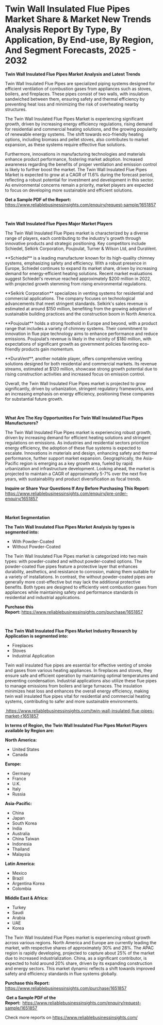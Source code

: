 <p><h1>Twin Wall Insulated Flue Pipes Market Share & Market New Trends Analysis Report By Type, By Application, By End-use, By Region, And Segment Forecasts, 2025 - 2032</h1></p><p><strong>Twin Wall Insulated Flue Pipes Market Analysis and Latest Trends</strong></p>
<p><p>Twin Wall Insulated Flue Pipes are specialized piping systems designed for efficient ventilation of combustion gases from appliances such as stoves, boilers, and fireplaces. These pipes consist of two walls, with insulation sandwiched between them, ensuring safety and thermal efficiency by preventing heat loss and minimizing the risk of overheating nearby structures.</p><p>The Twin Wall Insulated Flue Pipes Market is experiencing significant growth, driven by increasing energy efficiency regulations, rising demand for residential and commercial heating solutions, and the growing popularity of renewable energy systems. The shift towards eco-friendly heating options, including biomass and pellet stoves, also contributes to market expansion, as these systems require effective flue solutions.</p><p>Furthermore, innovations in manufacturing technologies and materials enhance product performance, fostering market adoption. Increased awareness regarding the benefits of proper ventilation and emission control is likely to further boost the market. The Twin Wall Insulated Flue Pipes Market is expected to grow at a CAGR of 11.6% during the forecast period, reflecting a robust potential for investment and development in this sector. As environmental concerns remain a priority, market players are expected to focus on developing more sustainable and efficient solutions.</p></p>
<p><strong>Get a Sample PDF of the Report:&nbsp;</strong> <a href="https://www.reliablebusinessinsights.com/enquiry/request-sample/1651857?utm_campaign=2287&utm_medium=2&utm_source=Github&utm_content=ia&utm_term=23032025&utm_id=twin-wall-insulated-flue-pipes">https://www.reliablebusinessinsights.com/enquiry/request-sample/1651857</a></p>
<p>&nbsp;</p>
<p><strong>Twin Wall Insulated Flue Pipes Major Market Players</strong></p>
<p><p>The Twin Wall Insulated Flue Pipes market is characterized by a diverse range of players, each contributing to the industry's growth through innovative products and strategic positioning. Key competitors include Schiedel, Selkirk Corporation, Poujoulat, Turner & Wilson Ltd, and DuraVent.</p><p>**Schiedel** is a leading manufacturer known for its high-quality chimney systems, emphasizing safety and efficiency. With a robust presence in Europe, Schiedel continues to expand its market share, driven by increasing demand for energy-efficient heating solutions. Recent market evaluations suggest Schiedel's revenue reached approximately $200 million in 2022, with projected growth stemming from rising environmental regulations.</p><p>**Selkirk Corporation** specializes in venting systems for residential and commercial applications. The company focuses on technological advancements that meet stringent standards. Selkirk's sales revenue is estimated at around $150 million, benefiting from the growing adoption of sustainable building practices and the construction boom in North America.</p><p>**Poujoulat** holds a strong foothold in Europe and beyond, with a product range that includes a variety of chimney systems. Their commitment to innovation in flue pipe technology aims to enhance performance and reduce emissions. Poujoulat’s revenue is likely in the vicinity of $180 million, with expectations of significant growth as government policies favoring eco-friendly products gain momentum.</p><p>**DuraVent**, another notable player, offers comprehensive venting solutions designed for both residential and commercial markets. Its revenue streams, estimated at $120 million, showcase strong growth potential due to rising construction activities and increased focus on emission control.</p><p>Overall, the Twin Wall Insulated Flue Pipes market is projected to grow significantly, driven by urbanization, stringent regulatory frameworks, and an increasing emphasis on energy efficiency, positioning these companies for substantial future growth.</p></p>
<p>&nbsp;</p>
<p><strong>What Are The Key Opportunities For Twin Wall Insulated Flue Pipes Manufacturers?</strong></p>
<p><p>The Twin Wall Insulated Flue Pipes market is experiencing robust growth, driven by increasing demand for efficient heating solutions and stringent regulations on emissions. As industries and residential sectors prioritize energy efficiency, the adoption of these flue systems is expected to escalate. Innovations in materials and design, enhancing safety and thermal performance, further support market expansion. Geographically, the Asia-Pacific region is emerging as a key growth area, fueled by rapid urbanization and infrastructure development. Looking ahead, the market is projected to maintain a CAGR of approximately 5-7% over the next five years, with sustainability and product diversification as focal trends.</p></p>
<p><strong>Inquire or Share Your Questions If Any Before Purchasing This Report:</strong> <a href="https://www.reliablebusinessinsights.com/enquiry/pre-order-enquiry/1651857?utm_campaign=2287&utm_medium=2&utm_source=Github&utm_content=ia&utm_term=23032025&utm_id=twin-wall-insulated-flue-pipes">https://www.reliablebusinessinsights.com/enquiry/pre-order-enquiry/1651857</a></p>
<p>&nbsp;</p>
<p><strong>Market Segmentation</strong></p>
<p><strong>The Twin Wall Insulated Flue Pipes Market Analysis by types is segmented into:</strong></p>
<p><ul><li>With Powder-Coated</li><li>Without Powder-Coated</li></ul></p>
<p><p>The Twin Wall Insulated Flue Pipes market is categorized into two main types: with powder-coated and without powder-coated options. The powder-coated flue pipes feature a protective layer that enhances durability, aesthetics, and resistance to corrosion, making them suitable for a variety of installations. In contrast, the without powder-coated pipes are generally more cost-effective but may lack the additional protective benefits. Both types are designed to efficiently vent combustion gases from appliances while maintaining safety and performance standards in residential and industrial applications.</p></p>
<p><strong>Purchase this Report:&nbsp;</strong><a href="https://www.reliablebusinessinsights.com/purchase/1651857?utm_campaign=2287&utm_medium=2&utm_source=Github&utm_content=ia&utm_term=23032025&utm_id=twin-wall-insulated-flue-pipes">https://www.reliablebusinessinsights.com/purchase/1651857</a></p>
<p>&nbsp;</p>
<p><strong>The Twin Wall Insulated Flue Pipes Market Industry Research by Application is segmented into:</strong></p>
<p><ul><li>Fireplaces</li><li>Stoves</li><li>Industrial Application</li></ul></p>
<p><p>Twin wall insulated flue pipes are essential for effective venting of smoke and gases from various heating appliances. In fireplaces and stoves, they ensure safe and efficient operation by maintaining optimal temperatures and preventing condensation. Industrial applications also utilize these flue pipes to manage emissions from boilers and large furnaces. The insulation minimizes heat loss and enhances the overall energy efficiency, making twin wall insulated flue pipes vital for residential and commercial heating systems, contributing to safer and more sustainable environments.</p></p>
<p><a href="https://www.reliablebusinessinsights.com/twin-wall-insulated-flue-pipes-market-r1651857?utm_campaign=2287&utm_medium=2&utm_source=Github&utm_content=ia&utm_term=23032025&utm_id=twin-wall-insulated-flue-pipes">&nbsp;https://www.reliablebusinessinsights.com/twin-wall-insulated-flue-pipes-market-r1651857</a></p>
<p><strong>In terms of Region, the Twin Wall Insulated Flue Pipes Market Players available by Region are:</strong></p>
<p>
    <p> <strong> North America: </strong>
        <ul>
            <li>United States</li>
            <li>Canada</li>
        </ul>
        </p> 
    <p> <strong> Europe: </strong>
        <ul>
            <li>Germany</li>
            <li>France</li>
            <li>U.K.</li>
            <li>Italy</li>
            <li>Russia</li>
        </ul>
        </p> 
    <p> <strong> Asia-Pacific: </strong>
        <ul>
            <li>China</li>
            <li>Japan</li>
            <li>South Korea</li>
            <li>India</li>
            <li>Australia</li>
            <li>China Taiwan</li>
            <li>Indonesia</li>
            <li>Thailand</li>
            <li>Malaysia</li>
        </ul>
        </p> 
    <p> <strong> Latin America: </strong>
        <ul>
            <li>Mexico</li>
            <li>Brazil</li>
            <li>Argentina Korea</li>
            <li>Colombia</li>
        </ul>
        </p> 
    <p> <strong> Middle East & Africa: </strong>
        <ul>
            <li>Turkey</li>
            <li>Saudi</li>
            <li>Arabia</li>
            <li>UAE</li>
            <li>Korea</li>
        </ul>
    </p>
    </p>
<p><p>The Twin Wall Insulated Flue Pipes market is experiencing robust growth across various regions. North America and Europe are currently leading the market, with respective shares of approximately 30% and 28%. The APAC region is rapidly developing, projected to capture about 25% of the market due to increased industrialization. China, as a significant contributor, is expected to hold around 20% share, driven by its expanding construction and energy sectors. This market dynamic reflects a shift towards improved safety and efficiency standards in flue systems globally.</p></p>
<p><strong>Purchase this Report: </strong><a href="https://www.reliablebusinessinsights.com/purchase/1651857?utm_campaign=2287&utm_medium=2&utm_source=Github&utm_content=ia&utm_term=23032025&utm_id=twin-wall-insulated-flue-pipes">https://www.reliablebusinessinsights.com/purchase/1651857</a></p>
<p>&nbsp;<strong>Get a Sample PDF of the Report:&nbsp;&nbsp;</strong><a href="https://www.reliablebusinessinsights.com/enquiry/request-sample/1651857?utm_campaign=2287&utm_medium=2&utm_source=Github&utm_content=ia&utm_term=23032025&utm_id=twin-wall-insulated-flue-pipes">https://www.reliablebusinessinsights.com/enquiry/request-sample/1651857</a></p>
<p><strong></strong></p>
<p>Check more reports on <a href="https://www.reliablebusinessinsights.com/?utm_campaign=2287&utm_medium=2&utm_source=Github&utm_content=ia&utm_term=23032025&utm_id=twin-wall-insulated-flue-pipes">https://www.reliablebusinessinsights.com/</a></p>